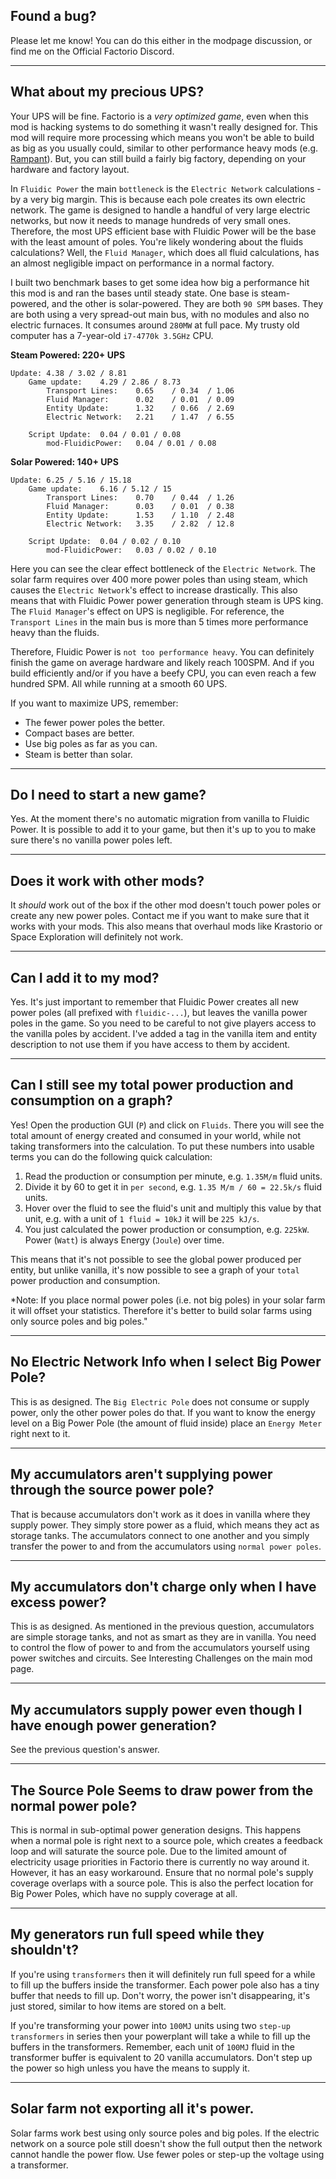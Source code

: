 ## Found a bug?

Please let me know! You can do this either in the modpage discussion, or find me on the Official Factorio Discord.

---

## What about my precious UPS?

Your UPS will be fine. Factorio is a *very optimized game*, even when this mod is hacking systems to do something it wasn't really designed for. This mod will require more processing which means you won't be able to build as big as you usually could, similar to other performance heavy mods (e.g. [Rampant](https://mods.factorio.com/mod/Rampant)). But, you can still build a fairly big factory, depending on your hardware and factory layout.

In `Fluidic Power` the main `bottleneck` is the `Electric Network` calculations - by a very big margin. This is because each pole creates its own electric network. The game is designed to handle a handful of very large electric networks, but now it needs to manage hundreds of very small ones. Therefore, the most UPS efficient base with Fluidic Power will be the base with the least amount of poles. You're likely wondering about the fluids calculations? Well, the `Fluid Manager`, which does all fluid calculations, has an almost negligible impact on performance in a normal factory.

I built two benchmark bases to get some idea how big a performance hit this mod is and ran the bases until steady state. One base is steam-powered, and the other is solar-powered.  They are both `90 SPM` bases. They are both using a very spread-out main bus, with no modules and also no electric furnaces. It consumes around `280MW` at full pace. My trusty old computer has a 7-year-old `i7-4770k 3.5GHz` CPU.

**Steam Powered: 220+ UPS**
```
Update: 4.38 / 3.02 / 8.81
    Game update:    4.29 / 2.86 / 8.73
        Transport Lines:    0.65    / 0.34  / 1.06
        Fluid Manager:      0.02    / 0.01  / 0.09
        Entity Update:      1.32    / 0.66  / 2.69
        Electric Network:   2.21    / 1.47  / 6.55

    Script Update:  0.04 / 0.01 / 0.08
        mod-FluidicPower:   0.04 / 0.01 / 0.08
```

**Solar Powered: 140+ UPS**
```
Update: 6.25 / 5.16 / 15.18
    Game update:    6.16 / 5.12 / 15
        Transport Lines:    0.70    / 0.44  / 1.26
        Fluid Manager:      0.03    / 0.01  / 0.38
        Entity Update:      1.53    / 1.10  / 2.48
        Electric Network:   3.35    / 2.82  / 12.8

    Script Update:  0.04 / 0.02 / 0.10
        mod-FluidicPower:   0.03 / 0.02 / 0.10
```

Here you can see the clear effect bottleneck of the `Electric Network`. The solar farm requires over 400 more power poles than using steam, which causes the `Electric Network`'s effect to increase drastically. This also means that with Fluidic Power power generation through steam is UPS king. The `Fluid Manager`'s effect on UPS is negligible. For reference, the `Transport Lines` in the main bus is more than 5 times more performance heavy than the fluids. 

Therefore, Fluidic Power is `not too performance heavy`. You can definitely finish the game on average hardware and likely reach 100SPM. And if you build efficiently and/or if you have a beefy CPU, you can even reach a few hundred SPM. All while running at a smooth 60 UPS.


If you want to maximize UPS, remember:

- The fewer power poles the better.
- Compact bases are better.
- Use big poles as far as you can.
- Steam is better than solar.

---

## Do I need to start a new game?

Yes. At the moment there's no automatic migration from vanilla to Fluidic Power. It is possible to add it to your game, but then it's up to you to make sure there's no vanilla power poles left.

---

## Does it work with other mods?

It *should* work out of the box if the other mod doesn't touch power poles or create any new power poles. Contact me if you want to make sure that it works with your mods. This also means that overhaul mods like Krastorio or Space Exploration will definitely not work.

---

## Can I add it to my mod?

Yes. It's just important to remember that Fluidic Power creates all new power poles (all prefixed with ``fluidic-...``), but leaves the vanilla power poles in the game. So you need to be careful to not give players access to the vanilla poles by accident. I've added a tag in the vanilla item and entity description to not use them if you have access to them by accident.

---

## Can I still see my total power production and consumption on a graph?
Yes! Open the production GUI (`P`) and click on `Fluids`. There you will see the total amount of energy created and consumed in your world, while not taking transformers into the calculation. To put these numbers into usable terms you can do the following quick calculation:

1. Read the production or consumption per minute, e.g. `1.35M/m` fluid units.
2. Divide it by 60 to get it in `per second`, e.g. `1.35 M/m / 60 = 22.5k/s` fluid units.
3. Hover over the fluid to see the fluid's unit and multiply this value by that unit, e.g. with a unit of `1 fluid = 10kJ` it will be `225 kJ/s`.
4. You just calculated the power production or consumption, e.g. `225kW`. Power (`Watt`) is always Energy (`Joule`) over time.

This means that it's not possible to see the global power produced per entity, but unlike vanilla, it's now possible to see a graph of your `total` power production and consumption.

*Note: If you place normal power poles (i.e. not big poles) in your solar farm it will offset your statistics. Therefore it's better to build solar farms using only source poles and big poles."

---

## No Electric Network Info when I select Big Power Pole?

This is as designed. The `Big Electric Pole` does not consume or supply power, only the other power poles do that. If you want to know the energy level on a Big Power Pole (the amount of fluid inside) place an `Energy Meter` right next to it.

---

## My accumulators aren't supplying power through the source power pole?

That is because accumulators don't work as it does in vanilla where they supply power. They simply store power as a fluid, which means they act as storage tanks. The accumulators connect to one another and you simply transfer the power to and from the accumulators using `normal power poles`.

---

## My accumulators don't charge only when I have excess power?
This is as designed. As mentioned in the previous question, accumulators are simple storage tanks, and not as smart as they are in vanilla. You need to control the flow of power to and from the accumulators yourself using power switches and circuits. See Interesting Challenges on the main mod page.

---

## My accumulators supply power even though I have enough power generation?
See the previous question's answer. 

---

## The Source Pole Seems to draw power from the normal power pole?
This is normal in sub-optimal power generation designs. This happens when a normal pole is right next to a source pole, which creates a feedback loop and will saturate the source pole. Due to the limited amount of electricity usage priorities in Factorio there is currently no way around it. However, it has an easy workaround. Ensure that no normal pole's supply coverage overlaps with a source pole. This is also the perfect location for Big Power Poles, which have no supply coverage at all.

---

## My generators run full speed while they shouldn't?

If you're using `transformers` then it will definitely run full speed for a while to fill up the buffers inside the transformer. Each power pole also has a tiny buffer that needs to fill up. Don't worry, the power isn't disappearing, it's just stored, similar to how items are stored on a belt.

If you're transforming your power into `100MJ` units using two `step-up transformers` in series then your powerplant will take a while to fill up the buffers in the transformers. Remember, each unit of `100MJ` fluid in the transformer buffer is equivalent to 20 vanilla accumulators. Don't step up the power so high unless you have the means to supply it.

---

## Solar farm not exporting all it's power.

Solar farms work best using only source poles and big poles. If the electric network on a source pole still doesn't show the full output then the network cannot handle the power flow. Use fewer poles or step-up the voltage using a transformer.